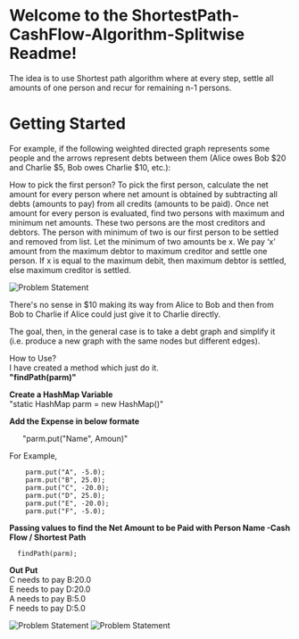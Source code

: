 # Welcome to the ShortestPath-CashFlow-Algorithm-Splitwise Readme!  

The idea is to use Shortest path algorithm where at every step, settle all amounts of one person and recur for remaining n-1 persons.  

  
# Getting Started  
  
For example, if the following weighted directed graph represents some people and the arrows represent debts between them (Alice owes Bob $20 and Charlie $5, Bob owes Charlie $10, etc.):

How to pick the first person? To pick the first person, calculate the net amount for every person where net amount is obtained by subtracting all debts (amounts to pay) from all credits (amounts to be paid). Once net amount for every person is evaluated, find two persons with maximum and minimum net amounts. These two persons are the most creditors and debtors. The person with minimum of two is our first person to be settled and removed from list. Let the minimum of two amounts be x. We pay ‘x’ amount from the maximum debtor to maximum creditor and settle one person. If x is equal to the maximum debit, then maximum debtor is settled, else maximum creditor is settled.

![Problem Statement](https://github.com/soumyasethy/ShortestPath-CashFlow-Algorithm-Splitwise/blob/Images/Screen%20Shot%202017-07-24%20at%208.29.26%20PM.png)

There's no sense in $10 making its way from Alice to Bob and then from Bob to Charlie if Alice could just give it to Charlie directly.

The goal, then, in the general case is to take a debt graph and simplify it (i.e. produce a new graph with the same nodes but different edges).

How to Use?  
I have created a method which just do it.  
**"findPath(parm)"**  
    
**Create a HashMap Variable**  
  "static HashMap parm = new HashMap()"  
  
**Add the Expense in below formate**  

       "parm.put("Name", Amoun)"  
  
  For Example,  
  
        parm.put("A", -5.0);  
        parm.put("B", 25.0);  
        parm.put("C", -20.0);  
        parm.put("D", 25.0);  
        parm.put("E", -20.0);  
        parm.put("F", -5.0);  

**Passing values to find the Net Amount to be Paid with Person Name -Cash Flow / Shortest Path**  
      
      findPath(parm);  
      
**Out Put**  
C needs to pay B:20.0  
E needs to pay D:20.0  
A needs to pay B:5.0  
F needs to pay D:5.0  
        
![Problem Statement](https://github.com/soumyasethy/ShortestPath-CashFlow-Algorithm-Splitwise/blob/Images/Screen%20Shot%202017-07-24%20at%209.50.56%20PM.png)
![Problem Statement](https://github.com/soumyasethy/ShortestPath-CashFlow-Algorithm-Splitwise/blob/Images/Screen%20Shot%202017-07-24%20at%209.51.01%20PM.png)
